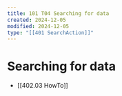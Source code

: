 ```yaml
---
title: 101 T04 Searching for data
created: 2024-12-05
modified: 2024-12-05
type: "[[401 SearchAction]]"
---
```

# Searching for data
- [[402.03 HowTo]]
